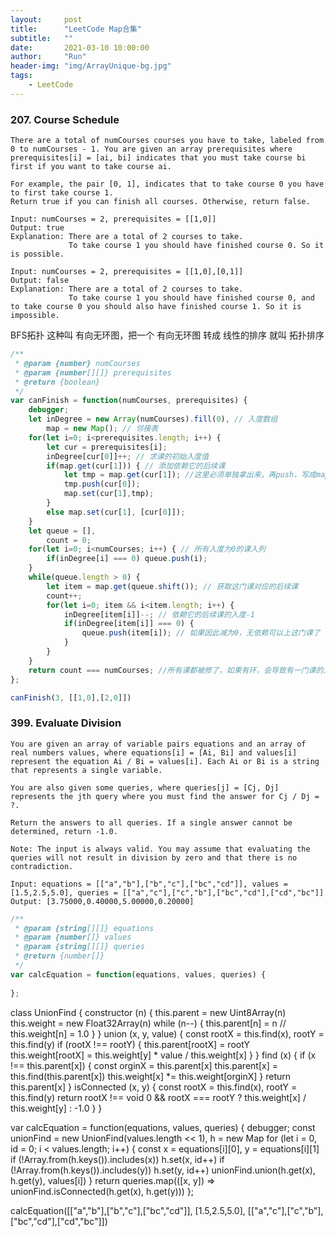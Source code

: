 ```yaml
---
layout:     post
title:      "LeetCode Map合集"
subtitle:   ""
date:       2021-03-10 10:00:00
author:     "Run"
header-img: "img/ArrayUnique-bg.jpg"
tags:
    - LeetCode
---
```


### 207. Course Schedule

```
There are a total of numCourses courses you have to take, labeled from 0 to numCourses - 1. You are given an array prerequisites where prerequisites[i] = [ai, bi] indicates that you must take course bi first if you want to take course ai.

For example, the pair [0, 1], indicates that to take course 0 you have to first take course 1.
Return true if you can finish all courses. Otherwise, return false.

Input: numCourses = 2, prerequisites = [[1,0]]
Output: true
Explanation: There are a total of 2 courses to take. 
             To take course 1 you should have finished course 0. So it is possible.

Input: numCourses = 2, prerequisites = [[1,0],[0,1]]
Output: false
Explanation: There are a total of 2 courses to take. 
             To take course 1 you should have finished course 0, and to take course 0 you should also have finished course 1. So it is impossible.
```

BFS拓扑 这种叫 有向无环图，把一个 有向无环图 转成 线性的排序 就叫 拓扑排序

```js
/**
 * @param {number} numCourses
 * @param {number[][]} prerequisites
 * @return {boolean}
 */
var canFinish = function(numCourses, prerequisites) {
    debugger;
    let inDegree = new Array(numCourses).fill(0), // 入度数组
        map = new Map(); // 邻接表
    for(let i=0; i<prerequisites.length; i++) { 
        let cur = prerequisites[i]; 
        inDegree[cur[0]]++; // 求课的初始入度值
        if(map.get(cur[1])) { // 添加依赖它的后续课
            let tmp = map.get(cur[1]); //这里必须单独拿出来，再push，写成map.get(cur[1]).push(cur[0]);有问题
            tmp.push(cur[0]);
            map.set(cur[1],tmp);
        }
        else map.set(cur[1], [cur[0]]);
    }
    let queue = [],
        count = 0;
    for(let i=0; i<numCourses; i++) { // 所有入度为0的课入列
        if(inDegree[i] === 0) queue.push(i);
    }
    while(queue.length > 0) {
        let item = map.get(queue.shift()); // 获取这门课对应的后续课
        count++;
        for(let i=0; item && i<item.length; i++) {
            inDegree[item[i]]--; // 依赖它的后续课的入度-1
            if(inDegree[item[i]] === 0) {
                queue.push(item[i]); // 如果因此减为0，无依赖可以上这门课了
            }
        }
    }
    return count === numCourses; //所有课都被修了，如果有环，会导致有一门课的入度不为0
};

canFinish(3, [[1,0],[2,0]])
```

### 399. Evaluate Division

```
You are given an array of variable pairs equations and an array of real numbers values, where equations[i] = [Ai, Bi] and values[i] represent the equation Ai / Bi = values[i]. Each Ai or Bi is a string that represents a single variable.

You are also given some queries, where queries[j] = [Cj, Dj] represents the jth query where you must find the answer for Cj / Dj = ?.

Return the answers to all queries. If a single answer cannot be determined, return -1.0.

Note: The input is always valid. You may assume that evaluating the queries will not result in division by zero and that there is no contradiction.

Input: equations = [["a","b"],["b","c"],["bc","cd"]], values = [1.5,2.5,5.0], queries = [["a","c"],["c","b"],["bc","cd"],["cd","bc"]]
Output: [3.75000,0.40000,5.00000,0.20000]
```

```js
/**
 * @param {string[][]} equations
 * @param {number[]} values
 * @param {string[][]} queries
 * @return {number[]}
 */
var calcEquation = function(equations, values, queries) {
    
};
```

class UnionFind {
    constructor (n) {
        this.parent = new Uint8Array(n)
        this.weight = new Float32Array(n)
        while (n--) {
            this.parent[n] = n //
            this.weight[n] = 1.0
        }
    }
    union (x, y, value) {
        const rootX = this.find(x), rootY = this.find(y)
        if (rootX !== rootY) {
            this.parent[rootX] = rootY
            this.weight[rootX] = this.weight[y] * value / this.weight[x]
        }
    }
    find (x) {
        if (x !== this.parent[x]) {
            const orginX = this.parent[x]
            this.parent[x] = this.find(this.parent[x])
            this.weight[x] *= this.weight[orginX]
        } 
        return this.parent[x]
    }
    isConnected (x, y) {
        const rootX = this.find(x), rootY = this.find(y)
        return rootX !== void 0 && rootX === rootY ? this.weight[x] / this.weight[y] : -1.0
    }
}


var calcEquation = function(equations, values, queries) {
    debugger;
    const unionFind = new UnionFind(values.length << 1), h = new Map
    for (let i = 0, id = 0; i < values.length; i++) {
        const x = equations[i][0], y = equations[i][1]
        if (!Array.from(h.keys()).includes(x)) h.set(x, id++)
        if (!Array.from(h.keys()).includes(y)) h.set(y, id++)
        unionFind.union(h.get(x), h.get(y), values[i])
    }
    return queries.map(([x, y]) => unionFind.isConnected(h.get(x), h.get(y)))
};

calcEquation([["a","b"],["b","c"],["bc","cd"]], [1.5,2.5,5.0], [["a","c"],["c","b"],["bc","cd"],["cd","bc"]])

